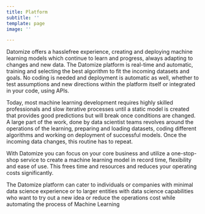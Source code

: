 ```yaml
---
title: Platform
subtitle: ''
template: page
image: ''

---
```

Datomize offers a hasslefree experience, creating and deploying machine learning models which continue to learn and progress, always adapting to changes and new data. The Datomize platform is real-time and automatic, training and selecting the best algorithm to fit the incoming datasets and goals. No coding is needed and deployment is automatic as well, whether to test assumptions and new directions within the platform itself or integrated in your code, using APIs.

Today, most machine learning development requires highly skilled professionals and slow iterative processes until a static model is created that provides good predictions but will break once conditions are changed. A large part of the work, done by data scientist teams revolves around the operations of the learning, preparing and loading datasets, coding different algorithms and working on deployment of successful models. Once the incoming data changes, this routine has to repeat.

With Datomize you can focus on your core business and utilize a one-stop-shop service to create a machine learning model in record time, flexibility and ease of use. This frees time and resources and reduces your operating costs significantly.

The Datomize platform can cater to individuals or companies with minimal data science experience or to larger entities with data science capabilities who want to try out a new idea or reduce the operations cost while automating the process of Machine Learning
